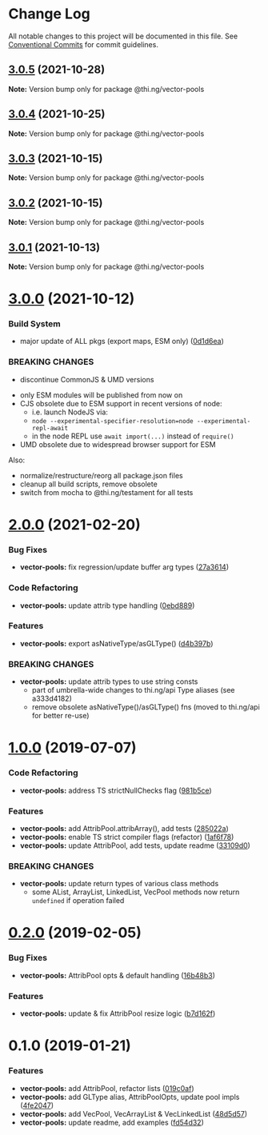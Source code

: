 # Change Log

All notable changes to this project will be documented in this file.
See [Conventional Commits](https://conventionalcommits.org) for commit guidelines.

## [3.0.5](https://github.com/thi-ng/umbrella/compare/@thi.ng/vector-pools@3.0.4...@thi.ng/vector-pools@3.0.5) (2021-10-28)

**Note:** Version bump only for package @thi.ng/vector-pools





## [3.0.4](https://github.com/thi-ng/umbrella/compare/@thi.ng/vector-pools@3.0.3...@thi.ng/vector-pools@3.0.4) (2021-10-25)

**Note:** Version bump only for package @thi.ng/vector-pools





## [3.0.3](https://github.com/thi-ng/umbrella/compare/@thi.ng/vector-pools@3.0.2...@thi.ng/vector-pools@3.0.3) (2021-10-15)

**Note:** Version bump only for package @thi.ng/vector-pools





## [3.0.2](https://github.com/thi-ng/umbrella/compare/@thi.ng/vector-pools@3.0.1...@thi.ng/vector-pools@3.0.2) (2021-10-15)

**Note:** Version bump only for package @thi.ng/vector-pools





## [3.0.1](https://github.com/thi-ng/umbrella/compare/@thi.ng/vector-pools@3.0.0...@thi.ng/vector-pools@3.0.1) (2021-10-13)

**Note:** Version bump only for package @thi.ng/vector-pools





# [3.0.0](https://github.com/thi-ng/umbrella/compare/@thi.ng/vector-pools@2.0.25...@thi.ng/vector-pools@3.0.0) (2021-10-12)


### Build System

* major update of ALL pkgs (export maps, ESM only) ([0d1d6ea](https://github.com/thi-ng/umbrella/commit/0d1d6ea9fab2a645d6c5f2bf2591459b939c09b6))


### BREAKING CHANGES

* discontinue CommonJS & UMD versions

- only ESM modules will be published from now on
- CJS obsolete due to ESM support in recent versions of node:
  - i.e. launch NodeJS via:
  - `node --experimental-specifier-resolution=node --experimental-repl-await`
  - in the node REPL use `await import(...)` instead of `require()`
- UMD obsolete due to widespread browser support for ESM

Also:
- normalize/restructure/reorg all package.json files
- cleanup all build scripts, remove obsolete
- switch from mocha to @thi.ng/testament for all tests






#  [2.0.0](https://github.com/thi-ng/umbrella/compare/@thi.ng/vector-pools@1.0.57...@thi.ng/vector-pools@2.0.0) (2021-02-20) 

###  Bug Fixes 

- **vector-pools:** fix regression/update buffer arg types ([27a3614](https://github.com/thi-ng/umbrella/commit/27a36148ace1bd19d346137d80e897c91b67a5c6)) 

###  Code Refactoring 

- **vector-pools:** update attrib type handling ([0ebd889](https://github.com/thi-ng/umbrella/commit/0ebd8893d3651df6c033d40ce59fd7e77a66f790)) 

###  Features 

- **vector-pools:** export asNativeType/asGLType() ([d4b397b](https://github.com/thi-ng/umbrella/commit/d4b397b99f5d6c0daef76c86011b165ecda31b4d)) 

###  BREAKING CHANGES 

- **vector-pools:** update attrib types to use string consts 
    - part of umbrella-wide changes to thi.ng/api Type aliases   (see a333d4182) 
    - remove obsolete asNativeType()/asGLType() fns   (moved to thi.ng/api for better re-use) 

#  [1.0.0](https://github.com/thi-ng/umbrella/compare/@thi.ng/vector-pools@0.2.16...@thi.ng/vector-pools@1.0.0) (2019-07-07) 

###  Code Refactoring 

- **vector-pools:** address TS strictNullChecks flag ([981b5ce](https://github.com/thi-ng/umbrella/commit/981b5ce)) 

###  Features 

- **vector-pools:** add AttribPool.attribArray(), add tests ([285022a](https://github.com/thi-ng/umbrella/commit/285022a)) 
- **vector-pools:** enable TS strict compiler flags (refactor) ([1af6f78](https://github.com/thi-ng/umbrella/commit/1af6f78)) 
- **vector-pools:** update AttribPool, add tests, update readme ([33109d0](https://github.com/thi-ng/umbrella/commit/33109d0)) 

###  BREAKING CHANGES 

- **vector-pools:** update return types of various class methods 
    - some AList, ArrayList, LinkedList, VecPool methods now return   `undefined` if operation failed 

#  [0.2.0](https://github.com/thi-ng/umbrella/compare/@thi.ng/vector-pools@0.1.2...@thi.ng/vector-pools@0.2.0) (2019-02-05) 

###  Bug Fixes 

- **vector-pools:** AttribPool opts & default handling ([16b48b3](https://github.com/thi-ng/umbrella/commit/16b48b3)) 

###  Features 

- **vector-pools:** update & fix AttribPool resize logic ([b7d162f](https://github.com/thi-ng/umbrella/commit/b7d162f)) 

#  0.1.0 (2019-01-21) 

###  Features 

- **vector-pools:** add AttribPool, refactor lists ([019c0af](https://github.com/thi-ng/umbrella/commit/019c0af)) 
- **vector-pools:** add GLType alias, AttribPoolOpts, update pool impls ([4fe2047](https://github.com/thi-ng/umbrella/commit/4fe2047)) 
- **vector-pools:** add VecPool, VecArrayList & VecLinkedList ([48d5d57](https://github.com/thi-ng/umbrella/commit/48d5d57)) 
- **vector-pools:** update readme, add examples ([fd54d32](https://github.com/thi-ng/umbrella/commit/fd54d32))
